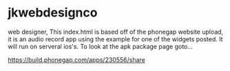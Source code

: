 jkwebdesignco
=============

web designer, This index.html is based off of the phonegap 
website upload, it is an audio record app using the example 
for one of the widgets posted. It will run on serveral ios's.
To look at the apk package page goto...

https://build.phonegap.com/apps/230556/share 